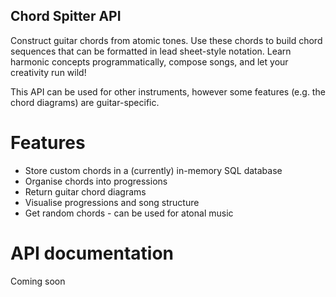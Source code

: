 ## Chord Spitter API 

Construct guitar chords from atomic tones. Use these chords to build chord sequences that can be formatted in lead sheet-style notation.
Learn harmonic concepts programmatically, compose songs, and let your creativity run wild!

This API can be used for other instruments, however some features (e.g. the chord diagrams) are guitar-specific.

# Features
* Store custom chords in a (currently) in-memory SQL database
* Organise chords into progressions
* Return guitar chord diagrams 
* Visualise progressions and song structure
* Get random chords - can be used for atonal music

# API documentation 
Coming soon

